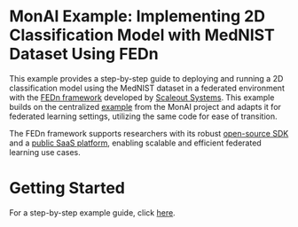 
# MonAI Example: Implementing 2D Classification Model with MedNIST Dataset Using FEDn

This example provides a step-by-step guide to deploying and running a 2D classification model using the MedNIST dataset in a federated environment with the [FEDn framework](https://www.scaleoutsystems.com/framework) developed by [Scaleout Systems](https://www.scaleoutsystems.com/). This example builds on the centralized [example](https://github.com/Project-MONAI/tutorials/blob/main/2d_classification/mednist_tutorial.ipynb) from the MonAI project and adapts it for federated learning settings, utilizing the same code for ease of transition.

The FEDn framework supports researchers with its robust [open-source SDK](https://fedn.readthedocs.io/en/stable/quickstart.html) and a [public SaaS platform](https://fedn.readthedocs.io/en/stable/studio.html), enabling scalable and efficient federated learning use cases.

# Getting Started

For a step-by-step example guide, click [here](https://github.com/scaleoutsystems/fedn/tree/master/examples/monai-2D-mednist).
